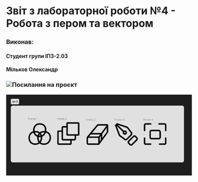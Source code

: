 # Звіт з лабораторної роботи №4 - Робота з пером та вектором

### Виконав:
#### Студент групи ІПЗ-2.03
#### Мільков Олександр

### ![Посилання на проєкт](https://www.figma.com/design/EmY29LExeBtgtgsyuoMWTX/%D0%BF%D1%80%D0%B0%D0%BA%D1%82%D0%B8%D1%87%D0%BD%D1%96?node-id=51-3)

![картинка завдання](images/screen.jpg)
